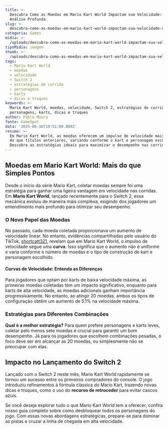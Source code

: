 ```yaml
---
title: >-
  Descubra Como as Moedas em Mario Kart World Impactam sua Velocidade: Uma
  Análise Profunda
slug: >-
  descubra-como-as-moedas-em-mario-kart-world-impactam-sua-velocidade-uma-anlise-profunda
categoria: Games
midia: >-
  /uploads/descubra-como-as-moedas-em-mario-kart-world-impactam-sua-velocidade-uma-anlise-profunda-thumb.jpg
tipoMidia: imagem
thumb: >-
  /uploads/descubra-como-as-moedas-em-mario-kart-world-impactam-sua-velocidade-uma-anlise-profunda-thumb.jpg
tags:
  - Mario Kart World
  - moedas
  - velocidade
  - Switch 2
  - estratégias de corrida
  - personagens
  - karts
  - dicas e truques
keywords: >-
  Mario Kart World, moedas, velocidade, Switch 2, estratégias de corrida,
  personagens, karts, dicas e truques
author: Pablo Moura
fonte: GameSpot
data: '2025-06-16T19:51:00.000Z'
resumo: >-
  Em Mario Kart World, as moedas oferecem um impulso de velocidade mais complexo
  do que títulos anteriores, variando conforme o kart e personagem escolhidos.
  Descubra as estratégias ideais para maximizar o desempenho nas corridas.
---
```


## Moedas em Mario Kart World: Mais do que Simples Pontos

Desde o início da série Mario Kart, coletar moedas sempre foi uma estratégia para ganhar uma ligeira vantagem em velocidade nas corridas. Em **Mario Kart World**, lançado recentemente para o Switch 2, essa mecânica evoluiu de maneira mais complexa, exigindo dos jogadores um entendimento mais profundo para otimizar seu desempenho.

### O Novo Papel das Moedas

No passado, cada moeda coletada proporcionava um aumento de velocidade linear. No entanto, evidências compartilhadas pelo usuário do TikTok, [shortcatt321](https://www.tiktok.com/@shortcatt321/video/7515145980736490783?_r=1&_t=ZT-8xGBJ9WlJbZ), revelam que em Mario Kart World, o impulso de velocidade segue uma **curva**. Isso significa que o aumento não é uniforme e varia conforme o número de moedas e o tipo de construção de kart e personagem escolhido.

#### Curvas de Velocidade: Entenda as Diferenças

Para jogadores que optam por karts de baixa velocidade máxima, as primeiras moedas coletadas têm um impacto significativo, enquanto para karts de alta velocidade, as moedas adicionais ganham importância progressivamente. No entanto, ao atingir 20 moedas, ambos os tipos de configuração obtêm um aumento de 5.1% na velocidade máxima.

### Estratégias para Diferentes Combinações

**Qual é a melhor estratégia?** Para quem prefere personagens e karts leves, coletar pelo menos sete moedas é crucial para garantir um bom desempenho. Já para os jogadores que escolhem combinações pesadas, o foco deve ser em alcançar as 20 moedas, ou simplesmente não se preocupar com elas.

## Impacto no Lançamento do Switch 2

Lançado com o Switch 2 neste mês, Mario Kart World rapidamente se tornou um sucesso entre os primeiros compradores do console. O jogo introduziu refinamentos à fórmula clássica do Mario Kart, trazendo novas dicas e truques, como o uso do **recurso de retroceder** para evitar cascos azuis.

Se você deseja explorar tudo o que Mario Kart World tem a oferecer, confira nosso guia completo sobre como desbloquear todos os personagens do jogo. Com essas novas abordagens estratégicas, prepare-se para dominar as pistas e cruzar a linha de chegada em alta velocidade.

